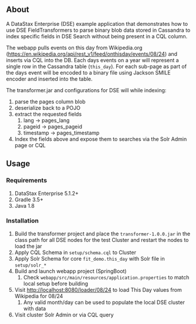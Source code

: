 ## About

A DataStax Enterprise (DSE) example application that demonstrates how to use DSE FieldTransformers to 
parse binary blob data stored in Cassandra to index specific fields in DSE Search without being present in a CQL column.

The webapp pulls events on this day from Wikipedia.org (https://en.wikipedia.org/api/rest_v1/feed/onthisday/events/08/24) and inserts via CQL into the DB.
Each days events on a year will represent a single row in the Cassandra table (`this_day`). For each sub-page as part of the days event will be encoded to a binary file using Jackson SMILE encoder and inserted into the table.

The transformer.jar and configurations for DSE will while indexing:
1. parse the pages column blob
1. deserialize back to a POJO
1. extract the requested fields
    1. lang -> pages_lang
    1. pageid -> pages_pageid
    1. timestamp -> pages_timestamp
1. Index the fields above and expose them to searches via the Solr Admin page or CQL

## Usage

### Requirements
1. DataStax Enterprise 5.1.2+
1. Gradle 3.5+
1. Java 1.8

### Installation
1. Build the transformer project and place the `transformer-1.0.0.jar` in the class path for all DSE nodes for the test Cluster and restart the nodes to load the jar
1. Apply CQL Schema in `setup/schema.cql` to Cluster
1. Apply Solr Schema for core `fit_demo.this_day` with Solr file in `setup/solr_*`
1. Build and launch webapp project (SpringBoot)
    1. Check `webapp/src/main/resources/application.properties` to match local setup before building
1. Visit [http://localhost:8080/loader/08/24](http://localhost:8080/loader/08/24) to load This Day values from Wikipedia for 08/24
    1. Any valid month/day can be used to populate the local DSE cluster with data
1. Visit cluster Solr Admin or via CQL query 
